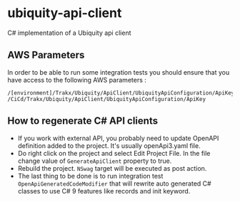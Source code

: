 # ubiquity-api-client
C# implementation of a Ubiquity api client

## AWS Parameters
In order to be able to run some integration tests you should ensure that you have access to the following AWS parameters :
```awsParams
/[environment]/Trakx/Ubiquity/ApiClient/UbiquityApiConfiguration/ApiKey
/CiCd/Trakx/Ubiquity/ApiClient/UbiquityApiConfiguration/ApiKey
```

## How to regenerate C# API clients

* If you work with external API, you probably need to update OpenAPI definition added to the project. It's usually openApi3.yaml file.
* Do right click on the project and select Edit Project File. In the file change value of `GenerateApiClient` property to true.
* Rebuild the project. `NSwag` target will be executed as post action.
* The last thing to be done is to run integration test `OpenApiGeneratedCodeModifier` that will rewrite auto generated C# classes to use C# 9 features like records and init keyword.
